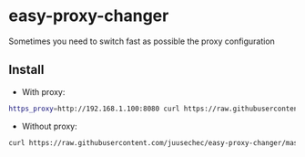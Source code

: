 # easy-proxy-changer
Sometimes you need to switch fast as possible the proxy configuration

## Install
* With proxy:
```bash
https_proxy=http://192.168.1.100:8080 curl https://raw.githubusercontent.com/juusechec/easy-proxy-changer/master/install.sh | bash
```
* Without proxy:
```bash
curl https://raw.githubusercontent.com/juusechec/easy-proxy-changer/master/install.sh | bash
```

